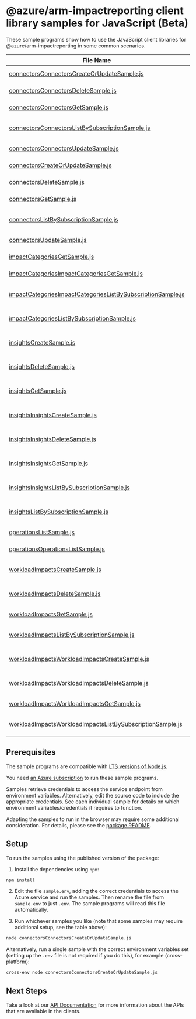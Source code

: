 # @azure/arm-impactreporting client library samples for JavaScript (Beta)

These sample programs show how to use the JavaScript client libraries for @azure/arm-impactreporting in some common scenarios.

| **File Name**                                                                                                           | **Description**                                                                                                                  |
| ----------------------------------------------------------------------------------------------------------------------- | -------------------------------------------------------------------------------------------------------------------------------- |
| [connectorsConnectorsCreateOrUpdateSample.js][connectorsconnectorscreateorupdatesample]                                 | create a Connector x-ms-original-file: 2024-05-01-preview/Connectors_CreateOrUpdate.json                                         |
| [connectorsConnectorsDeleteSample.js][connectorsconnectorsdeletesample]                                                 | delete a Connector x-ms-original-file: 2024-05-01-preview/Connectors_Delete.json                                                 |
| [connectorsConnectorsGetSample.js][connectorsconnectorsgetsample]                                                       | get a Connector x-ms-original-file: 2024-05-01-preview/Connectors_Get.json                                                       |
| [connectorsConnectorsListBySubscriptionSample.js][connectorsconnectorslistbysubscriptionsample]                         | list Connector resources by subscription ID x-ms-original-file: 2024-05-01-preview/Connectors_ListBySubscription.json            |
| [connectorsConnectorsUpdateSample.js][connectorsconnectorsupdatesample]                                                 | update a Connector x-ms-original-file: 2024-05-01-preview/Connectors_Update.json                                                 |
| [connectorsCreateOrUpdateSample.js][connectorscreateorupdatesample]                                                     | create a Connector x-ms-original-file: 2024-05-01-preview/Connectors_CreateOrUpdate.json                                         |
| [connectorsDeleteSample.js][connectorsdeletesample]                                                                     | delete a Connector x-ms-original-file: 2024-05-01-preview/Connectors_Delete.json                                                 |
| [connectorsGetSample.js][connectorsgetsample]                                                                           | get a Connector x-ms-original-file: 2024-05-01-preview/Connectors_Get.json                                                       |
| [connectorsListBySubscriptionSample.js][connectorslistbysubscriptionsample]                                             | list Connector resources by subscription ID x-ms-original-file: 2024-05-01-preview/Connectors_ListBySubscription.json            |
| [connectorsUpdateSample.js][connectorsupdatesample]                                                                     | update a Connector x-ms-original-file: 2024-05-01-preview/Connectors_Update.json                                                 |
| [impactCategoriesGetSample.js][impactcategoriesgetsample]                                                               | get a ImpactCategory x-ms-original-file: 2024-05-01-preview/ImpactCategories_Get.json                                            |
| [impactCategoriesImpactCategoriesGetSample.js][impactcategoriesimpactcategoriesgetsample]                               | get a ImpactCategory x-ms-original-file: 2024-05-01-preview/ImpactCategories_Get.json                                            |
| [impactCategoriesImpactCategoriesListBySubscriptionSample.js][impactcategoriesimpactcategorieslistbysubscriptionsample] | list ImpactCategory resources by subscription x-ms-original-file: 2024-05-01-preview/ImpactCategories_ListBySubscription.json    |
| [impactCategoriesListBySubscriptionSample.js][impactcategorieslistbysubscriptionsample]                                 | list ImpactCategory resources by subscription x-ms-original-file: 2024-05-01-preview/ImpactCategories_ListBySubscription.json    |
| [insightsCreateSample.js][insightscreatesample]                                                                         | create Insight resource, This is Admin only operation x-ms-original-file: 2024-05-01-preview/Insights_Create.json                |
| [insightsDeleteSample.js][insightsdeletesample]                                                                         | delete Insight resource, This is Admin only operation x-ms-original-file: 2024-05-01-preview/Insights_Delete.json                |
| [insightsGetSample.js][insightsgetsample]                                                                               | get Insight resources by workloadImpactName and insightName x-ms-original-file: 2024-05-01-preview/Insights_Get_diagnostics.json |
| [insightsInsightsCreateSample.js][insightsinsightscreatesample]                                                         | create Insight resource, This is Admin only operation x-ms-original-file: 2024-05-01-preview/Insights_Create.json                |
| [insightsInsightsDeleteSample.js][insightsinsightsdeletesample]                                                         | delete Insight resource, This is Admin only operation x-ms-original-file: 2024-05-01-preview/Insights_Delete.json                |
| [insightsInsightsGetSample.js][insightsinsightsgetsample]                                                               | get Insight resources by workloadImpactName and insightName x-ms-original-file: 2024-05-01-preview/Insights_Get_diagnostics.json |
| [insightsInsightsListBySubscriptionSample.js][insightsinsightslistbysubscriptionsample]                                 | list Insight resources by workloadImpactName x-ms-original-file: 2024-05-01-preview/Insights_ListBySubscription.json             |
| [insightsListBySubscriptionSample.js][insightslistbysubscriptionsample]                                                 | list Insight resources by workloadImpactName x-ms-original-file: 2024-05-01-preview/Insights_ListBySubscription.json             |
| [operationsListSample.js][operationslistsample]                                                                         | list the operations for the provider x-ms-original-file: 2024-05-01-preview/Operations_List.json                                 |
| [operationsOperationsListSample.js][operationsoperationslistsample]                                                     | list the operations for the provider x-ms-original-file: 2024-05-01-preview/Operations_List.json                                 |
| [workloadImpactsCreateSample.js][workloadimpactscreatesample]                                                           | create a WorkloadImpact x-ms-original-file: 2024-05-01-preview/WorkloadArmOperation_create.json                                  |
| [workloadImpactsDeleteSample.js][workloadimpactsdeletesample]                                                           | delete a WorkloadImpact x-ms-original-file: 2024-05-01-preview/WorkloadImpact_Delete.json                                        |
| [workloadImpactsGetSample.js][workloadimpactsgetsample]                                                                 | get a WorkloadImpact x-ms-original-file: 2024-05-01-preview/WorkloadImpact_Get.json                                              |
| [workloadImpactsListBySubscriptionSample.js][workloadimpactslistbysubscriptionsample]                                   | list WorkloadImpact resources by subscription ID x-ms-original-file: 2024-05-01-preview/WorkloadImpacts_ListBySubscription.json  |
| [workloadImpactsWorkloadImpactsCreateSample.js][workloadimpactsworkloadimpactscreatesample]                             | create a WorkloadImpact x-ms-original-file: 2024-05-01-preview/WorkloadArmOperation_create.json                                  |
| [workloadImpactsWorkloadImpactsDeleteSample.js][workloadimpactsworkloadimpactsdeletesample]                             | delete a WorkloadImpact x-ms-original-file: 2024-05-01-preview/WorkloadImpact_Delete.json                                        |
| [workloadImpactsWorkloadImpactsGetSample.js][workloadimpactsworkloadimpactsgetsample]                                   | get a WorkloadImpact x-ms-original-file: 2024-05-01-preview/WorkloadImpact_Get.json                                              |
| [workloadImpactsWorkloadImpactsListBySubscriptionSample.js][workloadimpactsworkloadimpactslistbysubscriptionsample]     | list WorkloadImpact resources by subscription ID x-ms-original-file: 2024-05-01-preview/WorkloadImpacts_ListBySubscription.json  |

## Prerequisites

The sample programs are compatible with [LTS versions of Node.js](https://github.com/nodejs/release#release-schedule).

You need [an Azure subscription][freesub] to run these sample programs.

Samples retrieve credentials to access the service endpoint from environment variables. Alternatively, edit the source code to include the appropriate credentials. See each individual sample for details on which environment variables/credentials it requires to function.

Adapting the samples to run in the browser may require some additional consideration. For details, please see the [package README][package].

## Setup

To run the samples using the published version of the package:

1. Install the dependencies using `npm`:

```bash
npm install
```

2. Edit the file `sample.env`, adding the correct credentials to access the Azure service and run the samples. Then rename the file from `sample.env` to just `.env`. The sample programs will read this file automatically.

3. Run whichever samples you like (note that some samples may require additional setup, see the table above):

```bash
node connectorsConnectorsCreateOrUpdateSample.js
```

Alternatively, run a single sample with the correct environment variables set (setting up the `.env` file is not required if you do this), for example (cross-platform):

```bash
cross-env node connectorsConnectorsCreateOrUpdateSample.js
```

## Next Steps

Take a look at our [API Documentation][apiref] for more information about the APIs that are available in the clients.

[connectorsconnectorscreateorupdatesample]: https://github.com/Azure/azure-sdk-for-js/blob/main/sdk/impactreporting/arm-impactreporting/samples/v1-beta/javascript/connectorsConnectorsCreateOrUpdateSample.js
[connectorsconnectorsdeletesample]: https://github.com/Azure/azure-sdk-for-js/blob/main/sdk/impactreporting/arm-impactreporting/samples/v1-beta/javascript/connectorsConnectorsDeleteSample.js
[connectorsconnectorsgetsample]: https://github.com/Azure/azure-sdk-for-js/blob/main/sdk/impactreporting/arm-impactreporting/samples/v1-beta/javascript/connectorsConnectorsGetSample.js
[connectorsconnectorslistbysubscriptionsample]: https://github.com/Azure/azure-sdk-for-js/blob/main/sdk/impactreporting/arm-impactreporting/samples/v1-beta/javascript/connectorsConnectorsListBySubscriptionSample.js
[connectorsconnectorsupdatesample]: https://github.com/Azure/azure-sdk-for-js/blob/main/sdk/impactreporting/arm-impactreporting/samples/v1-beta/javascript/connectorsConnectorsUpdateSample.js
[connectorscreateorupdatesample]: https://github.com/Azure/azure-sdk-for-js/blob/main/sdk/impactreporting/arm-impactreporting/samples/v1-beta/javascript/connectorsCreateOrUpdateSample.js
[connectorsdeletesample]: https://github.com/Azure/azure-sdk-for-js/blob/main/sdk/impactreporting/arm-impactreporting/samples/v1-beta/javascript/connectorsDeleteSample.js
[connectorsgetsample]: https://github.com/Azure/azure-sdk-for-js/blob/main/sdk/impactreporting/arm-impactreporting/samples/v1-beta/javascript/connectorsGetSample.js
[connectorslistbysubscriptionsample]: https://github.com/Azure/azure-sdk-for-js/blob/main/sdk/impactreporting/arm-impactreporting/samples/v1-beta/javascript/connectorsListBySubscriptionSample.js
[connectorsupdatesample]: https://github.com/Azure/azure-sdk-for-js/blob/main/sdk/impactreporting/arm-impactreporting/samples/v1-beta/javascript/connectorsUpdateSample.js
[impactcategoriesgetsample]: https://github.com/Azure/azure-sdk-for-js/blob/main/sdk/impactreporting/arm-impactreporting/samples/v1-beta/javascript/impactCategoriesGetSample.js
[impactcategoriesimpactcategoriesgetsample]: https://github.com/Azure/azure-sdk-for-js/blob/main/sdk/impactreporting/arm-impactreporting/samples/v1-beta/javascript/impactCategoriesImpactCategoriesGetSample.js
[impactcategoriesimpactcategorieslistbysubscriptionsample]: https://github.com/Azure/azure-sdk-for-js/blob/main/sdk/impactreporting/arm-impactreporting/samples/v1-beta/javascript/impactCategoriesImpactCategoriesListBySubscriptionSample.js
[impactcategorieslistbysubscriptionsample]: https://github.com/Azure/azure-sdk-for-js/blob/main/sdk/impactreporting/arm-impactreporting/samples/v1-beta/javascript/impactCategoriesListBySubscriptionSample.js
[insightscreatesample]: https://github.com/Azure/azure-sdk-for-js/blob/main/sdk/impactreporting/arm-impactreporting/samples/v1-beta/javascript/insightsCreateSample.js
[insightsdeletesample]: https://github.com/Azure/azure-sdk-for-js/blob/main/sdk/impactreporting/arm-impactreporting/samples/v1-beta/javascript/insightsDeleteSample.js
[insightsgetsample]: https://github.com/Azure/azure-sdk-for-js/blob/main/sdk/impactreporting/arm-impactreporting/samples/v1-beta/javascript/insightsGetSample.js
[insightsinsightscreatesample]: https://github.com/Azure/azure-sdk-for-js/blob/main/sdk/impactreporting/arm-impactreporting/samples/v1-beta/javascript/insightsInsightsCreateSample.js
[insightsinsightsdeletesample]: https://github.com/Azure/azure-sdk-for-js/blob/main/sdk/impactreporting/arm-impactreporting/samples/v1-beta/javascript/insightsInsightsDeleteSample.js
[insightsinsightsgetsample]: https://github.com/Azure/azure-sdk-for-js/blob/main/sdk/impactreporting/arm-impactreporting/samples/v1-beta/javascript/insightsInsightsGetSample.js
[insightsinsightslistbysubscriptionsample]: https://github.com/Azure/azure-sdk-for-js/blob/main/sdk/impactreporting/arm-impactreporting/samples/v1-beta/javascript/insightsInsightsListBySubscriptionSample.js
[insightslistbysubscriptionsample]: https://github.com/Azure/azure-sdk-for-js/blob/main/sdk/impactreporting/arm-impactreporting/samples/v1-beta/javascript/insightsListBySubscriptionSample.js
[operationslistsample]: https://github.com/Azure/azure-sdk-for-js/blob/main/sdk/impactreporting/arm-impactreporting/samples/v1-beta/javascript/operationsListSample.js
[operationsoperationslistsample]: https://github.com/Azure/azure-sdk-for-js/blob/main/sdk/impactreporting/arm-impactreporting/samples/v1-beta/javascript/operationsOperationsListSample.js
[workloadimpactscreatesample]: https://github.com/Azure/azure-sdk-for-js/blob/main/sdk/impactreporting/arm-impactreporting/samples/v1-beta/javascript/workloadImpactsCreateSample.js
[workloadimpactsdeletesample]: https://github.com/Azure/azure-sdk-for-js/blob/main/sdk/impactreporting/arm-impactreporting/samples/v1-beta/javascript/workloadImpactsDeleteSample.js
[workloadimpactsgetsample]: https://github.com/Azure/azure-sdk-for-js/blob/main/sdk/impactreporting/arm-impactreporting/samples/v1-beta/javascript/workloadImpactsGetSample.js
[workloadimpactslistbysubscriptionsample]: https://github.com/Azure/azure-sdk-for-js/blob/main/sdk/impactreporting/arm-impactreporting/samples/v1-beta/javascript/workloadImpactsListBySubscriptionSample.js
[workloadimpactsworkloadimpactscreatesample]: https://github.com/Azure/azure-sdk-for-js/blob/main/sdk/impactreporting/arm-impactreporting/samples/v1-beta/javascript/workloadImpactsWorkloadImpactsCreateSample.js
[workloadimpactsworkloadimpactsdeletesample]: https://github.com/Azure/azure-sdk-for-js/blob/main/sdk/impactreporting/arm-impactreporting/samples/v1-beta/javascript/workloadImpactsWorkloadImpactsDeleteSample.js
[workloadimpactsworkloadimpactsgetsample]: https://github.com/Azure/azure-sdk-for-js/blob/main/sdk/impactreporting/arm-impactreporting/samples/v1-beta/javascript/workloadImpactsWorkloadImpactsGetSample.js
[workloadimpactsworkloadimpactslistbysubscriptionsample]: https://github.com/Azure/azure-sdk-for-js/blob/main/sdk/impactreporting/arm-impactreporting/samples/v1-beta/javascript/workloadImpactsWorkloadImpactsListBySubscriptionSample.js
[apiref]: https://learn.microsoft.com/javascript/api/@azure/arm-impactreporting?view=azure-node-preview
[freesub]: https://azure.microsoft.com/free/
[package]: https://github.com/Azure/azure-sdk-for-js/tree/main/sdk/impactreporting/arm-impactreporting/README.md
